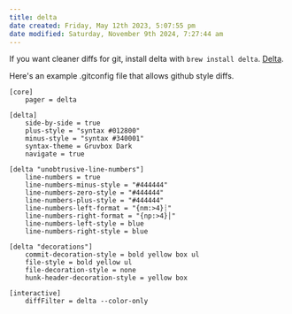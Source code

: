 ```yaml
---
title: delta
date created: Friday, May 12th 2023, 5:07:55 pm
date modified: Saturday, November 9th 2024, 7:27:44 am
---
```


If you want cleaner diffs for git, install delta with
`brew install delta`. [Delta](https://github.com/dandavison/delta).

Here\'s an example .gitconfig file that allows github style diffs.

    [core]
        pager = delta

    [delta]
        side-by-side = true
        plus-style = "syntax #012800"
        minus-style = "syntax #340001"
        syntax-theme = Gruvbox Dark
        navigate = true

    [delta "unobtrusive-line-numbers"]
        line-numbers = true
        line-numbers-minus-style = "#444444"
        line-numbers-zero-style = "#444444"
        line-numbers-plus-style = "#444444"
        line-numbers-left-format = "{nm:>4}┊"
        line-numbers-right-format = "{np:>4}│"
        line-numbers-left-style = blue
        line-numbers-right-style = blue

    [delta "decorations"]
        commit-decoration-style = bold yellow box ul
        file-style = bold yellow ul
        file-decoration-style = none
        hunk-header-decoration-style = yellow box

    [interactive]
        diffFilter = delta --color-only
